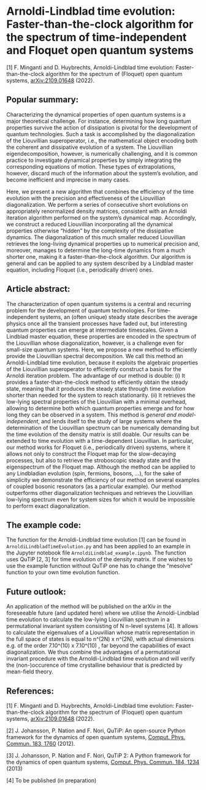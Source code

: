 # Arnoldi-Lindblad time evolution: Faster-than-the-clock algorithm for the spectrum of time-independent and Floquet open quantum systems

[1] F. Minganti and D. Huybrechts, Arnoldi-Lindblad time evolution: Faster-than-the-clock algorithm for the spectrum of (Floquet) open quantum systems, [arXiv:2109.01648](https://arxiv.org/abs/2109.01648) (2022).

## Popular summary:

Characterizing the dynamical properties of open quantum systems is a major theoretical challenge. For instance, determining how long quantum properties survive the action of dissipation is pivotal for the development of quantum technologies. Such a task is accomplished by the diagonalization of the Liouvillian superoperator, i.e., the mathematical object encoding both the coherent and dissipative evolution of a system. The Liouvillian eigendecomposition, however, is numerically challenging, and it is common practice to investigate dynamical properties by simply integrating the corresponding equations of motion. These types of extrapolations, however, discard much of the information about the system’s evolution, and become inefficient and imprecise in many cases.

Here, we present a new algorithm that combines the efficiency of the time evolution with the precision and effectiveness of the Liouvillian diagonalization. We perform a series of consecutive short evolutions on appropriately renormalized density matrices, consistent with an Arnoldi iteration algorithm performed on the system’s dynamical map. Accordingly, we construct a reduced Liouvillian incorporating all the dynamical properties otherwise “hidden” by the complexity of the dissipative dynamics. The diagonalization of this much smaller reduced Liouvillian retrieves the long-living dynamical properties up to numerical precision and, moreover, manages to determine the long-time dynamics from a much shorter one, making it a faster-than-the-clock algorithm. Our algorithm is general and can be applied to any system described by a Lindblad master equation, including Floquet (i.e., periodically driven) ones.

## Article abstract:

The characterization of open quantum systems is a central and recurring problem for the development of quantum technologies. For time-independent systems, an (often unique) steady state describes the average physics once all the transient processes have faded out, but interesting quantum properties can emerge at intermediate timescales. Given a Lindblad master equation, these properties are encoded in the spectrum of the Liouvillian whose diagonalization, however, is a challenge even for small-size quantum systems. Here, we propose a new method to efficiently provide the Liouvillian spectral decomposition. We call this method an Arnoldi-Lindblad time evolution, because it exploits the algebraic properties of the Liouvillian superoperator to efficiently construct a basis for the Arnoldi iteration problem.
The advantage of our method is double: (i) It provides a faster-than-the-clock method to efficiently obtain the steady state, meaning that it produces the steady state through time evolution shorter than needed for the system to reach stationarity. (ii) It retrieves the low-lying spectral properties of the Liouvillian with a minimal overhead, allowing to determine both which quantum properties emerge and for how long they can be observed in a system. This method is *general and model-independent*, and lends itself to the study of large systems where the determination of the Liouvillian spectrum can be numerically demanding but the time evolution of the density matrix is still doable. Our results can be extended to time evolution with a time-dependent Liouvillian. In particular, our method works for Floquet (i.e., periodically driven) systems, where it allows not only to construct the Floquet map for the slow-decaying processes, but also to retrieve the stroboscopic steady state and the eigenspectrum of the Floquet map. Although the method can be applied to any Lindbladian evolution (spin, fermions, bosons, ...), for the sake of simplicity we demonstrate the efficiency of our method on several examples of coupled bosonic resonators (as a particular example). Our method outperforms other diagonalization techniques and retrieves the Liouvillian low-lying spectrum even for system sizes for which it would be impossible to perform exact diagonalization.


## The example code:

The function for the Arnoldi-Lindblad time evolution [1] can be found in `ArnoldiLindbladTimeEvolution.py` and has been applied to an example in the Jupyter notebook file `ArnoldiLindblad_example.ipynb`.
The function uses QuTiP [2, 3] for time evolution of the density matrix. If one wishes to use the example function without QuTiP one has to change the “mesolve” function to your own time evolution function.


## Future outlook:

An application of the method will be published on the arXiv in the foreseeable future (and updated here) where we utilise the Arnoldi-Lindblad time evolution to calculate the low-lying Liouvillian spectrum in a permutational invariant system consisting of N n-level systems [4]. It allows to calculate the eigenvalues of a Liouvillian whose matrix representation in the full space of states is equal to n^(2N) x n^(2N), with actual dimensions e.g. of the order 7.10^(10) x 7.10^(10) , far beyond the capabilities of exact diagonalization. We thus combine the advantages of a permutational invariant procedure with the Arnoldi-Lindblad time evolution and will verify the (non-)occurence of time crystalline behaviour that is predicted by mean-field theory.


## References:

[1] F. Minganti and D. Huybrechts, Arnoldi-Lindblad time evolution: Faster-than-the-clock algorithm for the spectrum of (Floquet) open quantum systems, [arXiv:2109.01648](https://arxiv.org/abs/2109.01648) (2022).

[2] J. Johansson, P. Nation and F. Nori, QuTiP: An open-source Python framework for the dynamics of open quantum systems, [Comput. Phys. Commun. 183, 1760](https://www.sciencedirect.com/science/article/abs/pii/S0010465512000835?via%3Dihub) (2012).

[3] J. Johansson, P. Nation and F. Nori, QuTiP 2: A Python framework for the dynamics of open quantum systems, [Comput. Phys. Commun. 184, 1234](https://www.sciencedirect.com/science/article/abs/pii/S0010465512003955?via%3Dihub) (2013)

[4] To be published (in preparation)
